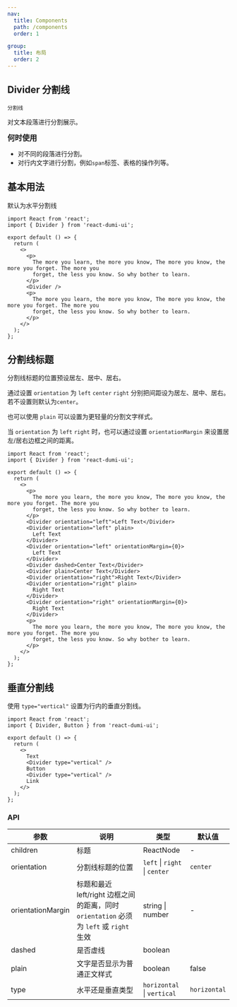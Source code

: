 ```yaml
---
nav:
  title: Components
  path: /components
  order: 1

group:
  title: 布局
  order: 2
---
```


## Divider 分割线

`分割线`

对文本段落进行分割展示。

<big>**何时使用**</big>

- 对不同的段落进行分割。
- 对行内文字进行分割，例如`span`标签、表格的操作列等。

## 基本用法

默认为水平分割线

```tsx
import React from 'react';
import { Divider } from 'react-dumi-ui';

export default () => {
  return (
    <>
      <p>
        The more you learn, the more you know, The more you know, the more you forget. The more you
        forget, the less you know. So why bother to learn.
      </p>
      <Divider />
      <p>
        The more you learn, the more you know, The more you know, the more you forget. The more you
        forget, the less you know. So why bother to learn.
      </p>
    </>
  );
};
```

## 分割线标题

分割线标题的位置预设居左、居中、居右。

通过设置 `orientation` 为 `left` `center` `right` 分别把间距设为居左、居中、居右。若不设置则默认为`center`。

也可以使用 `plain` 可以设置为更轻量的分割文字样式。

当 `orientation` 为 `left` `right` 时，也可以通过设置 `orientationMargin` 来设置居左/居右边框之间的距离。

```tsx
import React from 'react';
import { Divider } from 'react-dumi-ui';

export default () => {
  return (
    <>
      <p>
        The more you learn, the more you know, The more you know, the more you forget. The more you
        forget, the less you know. So why bother to learn.
      </p>
      <Divider orientation="left">Left Text</Divider>
      <Divider orientation="left" plain>
        Left Text
      </Divider>
      <Divider orientation="left" orientationMargin={0}>
        Left Text
      </Divider>
      <Divider dashed>Center Text</Divider>
      <Divider plain>Center Text</Divider>
      <Divider orientation="right">Right Text</Divider>
      <Divider orientation="right" plain>
        Right Text
      </Divider>
      <Divider orientation="right" orientationMargin={0}>
        Right Text
      </Divider>
      <p>
        The more you learn, the more you know, The more you know, the more you forget. The more you
        forget, the less you know. So why bother to learn.
      </p>
    </>
  );
};
```

## 垂直分割线

使用 `type="vertical"` 设置为行内的垂直分割线。

```tsx
import React from 'react';
import { Divider, Button } from 'react-dumi-ui';

export default () => {
  return (
    <>
      Text
      <Divider type="vertical" />
      Button
      <Divider type="vertical" />
      Link
    </>
  );
};
```

### API

| 参数 | 说明 | 类型 | 默认值 |
| --- | --- | --- | --- |
| children | 标题 | ReactNode | - |
| orientation | 分割线标题的位置 | `left` \| `right` \| `center` | `center` |
| orientationMargin | 标题和最近 left/right 边框之间的距离，同时 `orientation` 必须为 `left` 或 `right` 生效 | string \| number | - |
| dashed | 是否虚线 | boolean |  |
| plain | 文字是否显示为普通正文样式 | boolean | false |
| type | 水平还是垂直类型 | `horizontal` \| `vertical` | `horizontal` |
